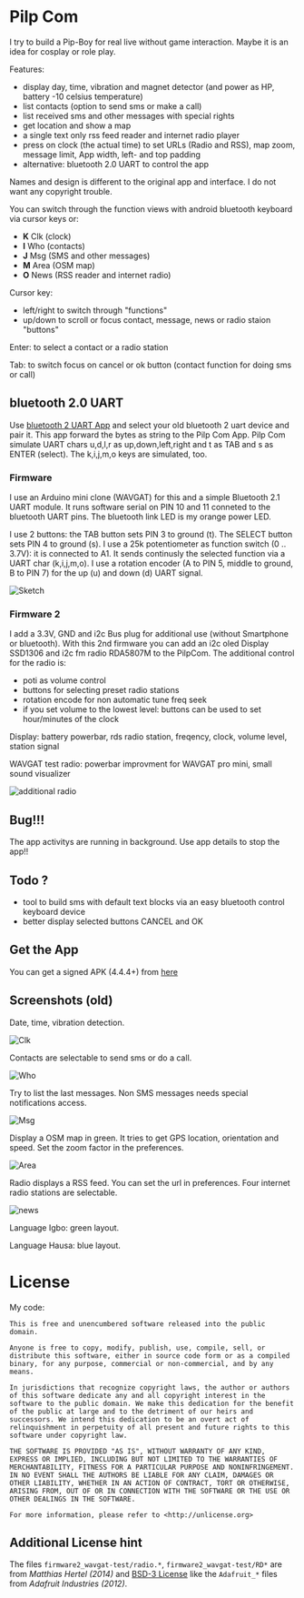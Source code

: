 # Pilp Com

I try to build a Pip-Boy for real live without game interaction. Maybe it 
is an idea for cosplay or role play.

Features:

- display day, time, vibration and magnet detector (and power as HP, battery -10 celsius temperature)
- list contacts (option to send sms or make a call)
- list received sms and other messages with special rights
- get location and show a map
- a single text only rss feed reader and internet radio player
- press on clock (the actual time) to set URLs (Radio and RSS), map zoom, message limit, App width, left- and top padding
- alternative: bluetooth 2.0 UART to control the app

Names and design is different to the original app and interface. I do not want any copyright trouble.

You can switch through the function views with android bluetooth keyboard via cursor keys or:

- **K** Clk (clock)
- **I** Who (contacts)
- **J** Msg (SMS and other messages)
- **M** Area (OSM map)
- **O** News (RSS reader and internet radio)

Cursor key:

- left/right to switch through "functions"
- up/down to scroll or focus contact, message, news or radio staion "buttons"

Enter: to select a contact or a radio station

Tab: to switch focus on cancel or ok button (contact function for doing sms or call)

## bluetooth 2.0 UART

Use [bluetooth 2 UART App](https://raw.githubusercontent.com/no-go/Bluetooth-2-UART/master/Application/release/de.digisocken.bluetooth2uart.apk)
and select your old bluetooth 2 uart device and pair it. This app forward the bytes as string
to the Pilp Com App. Pilp Com simulate UART chars u,d,l,r as up,down,left,right and t as TAB and s as ENTER (select).
The k,i,j,m,o keys are simulated, too.

### Firmware

I use an Arduino mini clone (WAVGAT) for this and a simple Bluetooth 2.1 UART module.
It runs software serial on PIN 10 and 11 conneted to the bluetooth UART pins.
The bluetooth link LED is my orange power LED.

I use 2 buttons: the TAB button sets PIN 3 to ground (t). The SELECT button sets PIN 4 to ground (s).
I use a 25k potentiometer as function switch (0 .. 3.7V): it is connected to A1. It sends
continusly the selected function via a UART char (k,i,j,m,o).
I use a rotation encoder (A to PIN 5, middle to ground, B to PIN 7) for the up (u) and down (d)
UART signal.

![Sketch](sketch.jpg)

### Firmware 2

I add a 3.3V, GND and i2c Bus plug for additional use (without Smartphone or bluetooth).
With this 2nd firmware you can add an i2c oled Display SSD1306 and i2c fm radio RDA5807M to
the PilpCom. The additional control for the radio is:

- poti as volume control
- buttons for selecting preset radio stations
- rotation encode for non automatic tune freq seek
- if you set volume to the lowest level: buttons can be used to set hour/minutes of the clock

Display: battery powerbar, rds radio station, freqency, clock, volume level, station signal

WAVGAT test radio: powerbar improvment for WAVGAT pro mini, small sound visualizer

![additional radio](radio.jpg)

## Bug!!!

The app activitys are running in background. Use app details to stop the app!!

## Todo ?

- tool to build sms with default text blocks via an easy bluetooth control keyboard device
- better display selected buttons CANCEL and OK

## Get the App

You can get a signed APK (4.4.4+) from [here](https://raw.githubusercontent.com/no-go/PilpCom/master/app/release/de.digisocken.pilp_com.apk)

## Screenshots (old)

Date, time, vibration detection.

![Clk](img/clk.jpg)

Contacts are selectable to send sms or do a call.

![Who](img/who.jpg)

Try to list the last messages. Non SMS messages needs special notifications access.

![Msg](img/msg.jpg)

Display a OSM map in green. It tries to get GPS location, orientation and speed. Set the zoom factor in the preferences.

![Area](img/area.jpg)

Radio displays a RSS feed. You can set the url in preferences. Four internet radio stations are selectable.

![news](img/news.jpg)

Language Igbo: green layout.

Language Hausa: blue layout.


# License

My code:

    This is free and unencumbered software released into the public domain.
    
    Anyone is free to copy, modify, publish, use, compile, sell, or
    distribute this software, either in source code form or as a compiled
    binary, for any purpose, commercial or non-commercial, and by any
    means.
    
    In jurisdictions that recognize copyright laws, the author or authors
    of this software dedicate any and all copyright interest in the
    software to the public domain. We make this dedication for the benefit
    of the public at large and to the detriment of our heirs and
    successors. We intend this dedication to be an overt act of
    relinquishment in perpetuity of all present and future rights to this
    software under copyright law.
    
    THE SOFTWARE IS PROVIDED "AS IS", WITHOUT WARRANTY OF ANY KIND,
    EXPRESS OR IMPLIED, INCLUDING BUT NOT LIMITED TO THE WARRANTIES OF
    MERCHANTABILITY, FITNESS FOR A PARTICULAR PURPOSE AND NONINFRINGEMENT.
    IN NO EVENT SHALL THE AUTHORS BE LIABLE FOR ANY CLAIM, DAMAGES OR
    OTHER LIABILITY, WHETHER IN AN ACTION OF CONTRACT, TORT OR OTHERWISE,
    ARISING FROM, OUT OF OR IN CONNECTION WITH THE SOFTWARE OR THE USE OR
    OTHER DEALINGS IN THE SOFTWARE.
    
    For more information, please refer to <http://unlicense.org>

## Additional License hint

The files `firmware2_wavgat-test/radio.*`, `firmware2_wavgat-test/RD*`
are from *Matthias Hertel (2014)* and [BSD-3 License](https://opensource.org/licenses/BSD-3-Clause) like 
the `Adafruit_*` files from *Adafruit Industries (2012)*.
